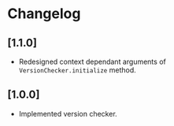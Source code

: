 # Changelog

## [1.1.0]

* Redesigned context dependant arguments of `VersionChecker.initialize` method.

## [1.0.0]

* Implemented version checker.
